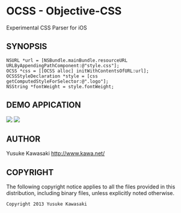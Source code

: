# OCSS - Objective-CSS

Experimental CSS Parser for iOS

## SYNOPSIS

```obj-c
NSURL *url = [NSBundle.mainBundle.resourceURL URLByAppendingPathComponent:@"style.css"];
OCSS *css = [[OCSS alloc] initWithContentsOfURL:url];
OCSSStyleDeclaration *style = [css getComputedStyleForSelector:@".logo"];
NSString *fontWeight = style.fontWeight;
```

## DEMO APPICATION

<img src="https://github.com/kawanet/OCSS/raw/master/public/screen1.png">&nbsp;<img src="https://github.com/kawanet/OCSS/raw/master/public/screen2.png">

## AUTHOR

Yusuke Kawasaki http://www.kawa.net/

## COPYRIGHT

The following copyright notice applies to all the files provided in this distribution, including binary files, unless explicitly noted otherwise.

    Copyright 2013 Yusuke Kawasaki
